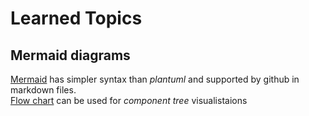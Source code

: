 # Learned Topics

## Mermaid diagrams
[Mermaid](https://mermaid.js.org) has simpler syntax than *plantuml* and supported by github in markdown files.
\
[Flow chart](https://mermaid.js.org/syntax/flowchart.html) can be used for *component tree* visualistaions

